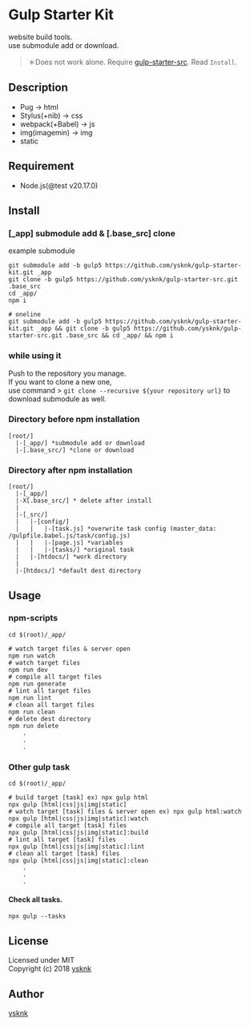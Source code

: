 Gulp Starter Kit
====

website build tools.  
use submodule add or download.  

> ＊Does not work alone. Require [gulp-starter-src](https://github.com/ysknk/gulp-starter-src). Read `Install`.

## Description

* Pug -> html
* Stylus(+nib) -> css
* webpack(+Babel) -> js
* img(imagemin) -> img
* static

## Requirement

* Node.js(@test v20.17.0)

## Install

### [_app] submodule add & [.base_src] clone

example submodule
```Shell
git submodule add -b gulp5 https://github.com/ysknk/gulp-starter-kit.git _app
git clone -b gulp5 https://github.com/ysknk/gulp-starter-src.git .base_src
cd _app/
npm i

# oneline
git submodule add -b gulp5 https://github.com/ysknk/gulp-starter-kit.git _app && git clone -b gulp5 https://github.com/ysknk/gulp-starter-src.git .base_src && cd _app/ && npm i
```

### while using it  
Push to the repository you manage.  
If you want to clone a new one,  
use command > `git clone --recursive ${your repository url}` to download submodule as well.  

### Directory before npm installation

    [root/]
      |-[_app/] *submodule add or download
      |-[.base_src/] *clone or download

### Directory after npm installation

    [root/]
      |-[_app/]
      |-X[.base_src/] * delete after install
      |
      |-[_src/]
      |   |-[config/]
      |   |   |-[task.js] *overwrite task config (master_data: /gulpfile.babel.js/task/config.js)
      |   |   |-[page.js] *variables
      |   |   |-[tasks/] *original task
      |   |-[htdocs/] *work directory
      |
      |-[htdocs/] *default dest directory

## Usage

### npm-scripts

```Shell
cd $(root)/_app/

# watch target files & server open
npm run watch
# watch target files
npm run dev
# compile all target files
npm run generate
# lint all target files
npm run lint
# clean all target files
npm run clean
# delete dest directory
npm run delete
    .
    .
    .
```

### Other gulp task

```Shell
cd $(root)/_app/

# build target [task] ex) npx gulp html
npx gulp [html|css|js|img|static]
# watch target [task] files & server open ex) npx gulp html:watch
npx gulp [html|css|js|img|static]:watch
# compile all target [task] files
npx gulp [html|css|js|img|static]:build
# lint all target [task] files
npx gulp [html|css|js|img|static]:lint
# clean all target [task] files
npx gulp [html|css|js|img|static]:clean
    .
    .
    .
```

#### Check all tasks.

```Shell
npx gulp --tasks
```

## License

Licensed under MIT  
Copyright (c) 2018 [ysknk](https://github.com/ysknk)  

## Author

[ysknk](https://github.com/ysknk)

